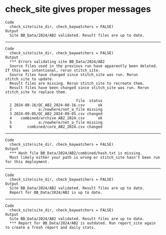 # check_site gives proper messages

    Code
      check_site(site_dir, check_baywatchers = FALSE)
    Output
      Site BB_Data/2024/AB2 validated. Result files are up to date.

---

    Code
      check_site(site_dir, check_baywatchers = FALSE)
    Output
      *** Errors validating site BB_Data/2024/AB2
      Source files used in the previous run have apparently been deleted. If this was intentional, rerun stitch_site.
      Source files have changed since stitch_site was run. Rerun stitch_site to update.
      Result files are missing. Rerun stitch_site to recreate them.
      Result files have been changed since stitch_site was run. Rerun stitch_site to replace them.
      
                                    file  status
      1 2024-08-16/QC_AB2_2024-08-16.csv      ok
      2            a:/nowhere/not_a_file missing
      3 2024-09-05/QC_AB2_2024-09-05.csv changed
      4    combined/archive_AB2_2024.csv      ok
      5            a:/nowhere/not_a_file missing
      6       combined/core_AB2_2024.csv changed

---

    Code
      check_site(site_dir, check_baywatchers = FALSE)
    Output
      *** Hash file BB_Data/2024/AB2/combined/hash.txt is missing.
      Most likely either your path is wrong or stitch_site hasn't been run for this deployment.

---

    Code
      check_site(site_dir, check_baywatchers = FALSE)
    Output
      Site BB_Data/2024/AB2 validated. Result files are up to date.
      Report for BB_Data/2024/AB2 is up to date.

---

    Code
      check_site(site_dir, check_baywatchers = FALSE)
    Output
      Site BB_Data/2024/AB2 validated. Result files are up to date.
      *** Report for BB_Data/2024/AB2 is outdated. Run report_site again to create a fresh report and daily stats.

